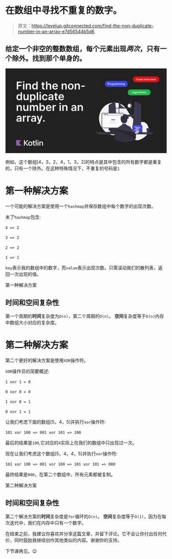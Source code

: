 # 在数组中寻找不重复的数字。

> 原文：<https://levelup.gitconnected.com/find-the-non-duplicate-number-in-an-array-e7d56544b5d6>

## 给定一个**非空的**整数数组，每个元素出现*两次*，只有一个除外。找到那个单身的。

![](img/8f01156debe1ad3c1d19d0082ac65a39.png)

例如，这个数组[4，3，2，4，1，3，2]的特点是其中包含的所有数字都是重复的，只有一个除外。在这种特殊情况下，不重复的号码是`1`

# 第一种解决方案

一个可能的解决方案是使用一个`hashmap`并保存数组中每个数字的出现次数。

末了`hashmap`包含:

`4 => 2`

`3 => 2`

`2 => 2`

`1 => 1`

`key`表示我的数组中的数字，而`value`表示出现次数。只需滚动我们的散列表，返回一次出现的值。

第一种解决方案

## 时间和空间复杂性

第一个周期的**时间**复杂度为`O(n)`，第二个周期的`O(n)`。
**空间**复杂度等于`O(n)`内存中数组大小对应的复杂度。

# 第二种解决方案

第二个更好的解决方案是使用`XOR`操作符。

`XOR`操作员的简要概述:

`1 xor 1 = 0`

`0 xor 0 = 0`

`1 xor 0 = 1`

`0 xor 1 = 1`

让我们考虑下面的数组[5，4，5]并执行`xor`操作符:

`101 xor 100 => 001 xor 101 => 100`

最后的结果是`100`,它对应的`4`实际上在我们的数组中只出现过一次。

现在让我们考虑这个数组[5，4，4，5]并执行`xor`操作符:

`101 xor 100 => 001 xor 100 => 101 xor 101 => 000`

最终结果是`000`，在第二个数组中，所有元素都被复制。

第二种解决方案

## 时间和空间复杂性

第二个解决方案的**时间**复杂度是`for`循环的`O(n)`。
**空间**复杂度等于`O(1)`，因为在每次迭代中，我们在内存中只有一个数字。

在结束之前，我建议你喜欢并分享这篇文章，并留下评论。它不会让你付出任何代价，同时鼓励我继续创作其他类似的内容。谢谢你的支持。

下节课再见。😉